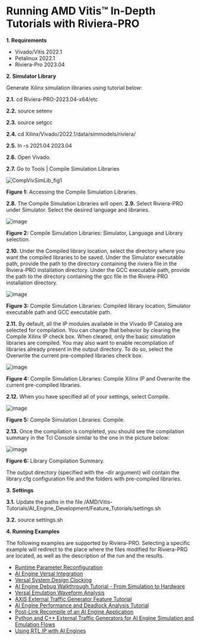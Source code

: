 # Running AMD Vitis™ In-Depth Tutorials with Riviera-PRO

**1. Requirements**
   - Vivado/Vitis 2022.1
   - Petalinux 2022.1
   - Riviera-Pro 2023.04

**2. Simulator Library**
   
   Generate Xilinx simulation libraries using tutorial below:
   
   **2.1.** cd Riviera-PRO-2023.04-x64/etc
   
   **2.2.** source setenv
   
   **2.3.** source setgcc
   
   **2.4.** cd Xilinx/Vivado/2022.1/data/simmodels/riviera/
   
   **2.5.** ln -s 2021.04 2023.04
   
   **2.6.** Open Vivado.
   
   **2.7.** Go to Tools | Compile Simulation Libraries
 
  ![CompVivSimLib_fig1](https://github.com/maciejpasierbek/Riviera-PRO/assets/38097741/b920c5d1-b591-4db7-9441-be2bebc4e553)
  
  **Figure 1:** Accessing the Compile Simulation Libraries.
  
   **2.8.** The Compile Simulation Libraries will open.
   **2.9.** Select Riviera-PRO under Simulator. Select the desired language and libraries.
   
  ![image](https://github.com/maciejpasierbek/Riviera-PRO/assets/38097741/9a57cea3-abb5-44f2-b05b-1deb8abb721d)
  
  **Figure 2:** Compile Simulation Libraries: Simulator, Language and Library selection. 
  
  **2.10.** Under the Compiled library location, select the directory where you want the compiled libraries to be saved. Under the Simulator executable path, provide the path to the directory containing the riviera file in the Riviera-PRO installation directory. Under the GCC executable path, provide the path to the directory containing the gcc file in the Riviera-PRO installation directory.
  
  ![image](https://github.com/maciejpasierbek/Riviera-PRO/assets/38097741/95f74d99-1efa-4635-bf9d-66ca63e65d3c)
  
  **Figure 3:** Compile Simulation Libraries: Compiled library location, Simulator executable path and GCC executable path.
  
  **2.11.** By default, all the IP modules available in the Vivado IP Catalog are selected for compilation. You can change that behavior by clearing the Compile Xilinx IP check box. When cleared, only the basic simulation libraries are compiled. You may also want to enable recompilation of libraries already present in the output directory. To do so, select the Overwrite the current pre-compiled libraries check box.
  
  ![image](https://github.com/maciejpasierbek/Riviera-PRO/assets/38097741/1ae687b1-48b2-4390-ba25-8dec3d47f0d8)

  **Figure 4:** Compile Simulation Libraries: Compile Xilinx IP and Overwrite the current pre-compiled libraries. 
  
  **2.12.** When you have specified all of your settings, select Compile.
  
  ![image](https://github.com/maciejpasierbek/Riviera-PRO/assets/38097741/601f2e07-a089-4eb4-a592-fc4b7a76fdf0)

  **Figure 5:** Compile Simulation Libraries: Compile.
  
  **2.13.** Once the compilation is completed, you should see the compilation summary in the Tcl Console similar to the one in the picture below:
  
  ![image](https://github.com/maciejpasierbek/Riviera-PRO/assets/38097741/d1e17fdb-73ad-467f-ba50-47e3b5ebd9f6)

  **Figure 6:** Library Compilation Summary.

  The output directory (specified with the -dir argument) will contain the library.cfg configuration file and the folders with pre-compiled libraries.
  
**3. Settings**
   
   **3.1.** Update the paths in the file /AMD/Vitis-Tutorials/AI_Engine_Development/Feature_Tutorials/settings.sh
   
   **3.2.** source settings.sh

**4. Running Examples**
   
   The following examples are supported by Riviera-PRO. Selecting a specific example will redirect to the place where the files modified for Riviera-PRO are located, as well as the description of the run and the results.
   - [Runtime Parameter Reconfiguration](https://github.com/maciejpasierbek/Riviera-PRO/tree/main/AMD/Vitis-Tutorials/AI_Engine_Development/Feature_Tutorials/03-rtp-reconfiguration)
   - [AI Engine Versal Integration](https://github.com/maciejpasierbek/Riviera-PRO/tree/main/AMD/Vitis-Tutorials/AI_Engine_Development/Feature_Tutorials/05-AI-engine-versal-integration)
   - [Versal System Design Clocking](https://github.com/maciejpasierbek/Riviera-PRO/tree/main/AMD/Vitis-Tutorials/AI_Engine_Development/Feature_Tutorials/06-versal-system-design-clocking-tutorial)
   - [AI Engine Debug Walkthrough Tutorial - From Simulation to Hardware](https://github.com/maciejpasierbek/Riviera-PRO/tree/main/AMD/Vitis-Tutorials/AI_Engine_Development/Feature_Tutorials/09-debug-walkthrough)
   - [Versal Emulation Waveform Analysis](https://github.com/maciejpasierbek/Riviera-PRO/tree/main/AMD/Vitis-Tutorials/AI_Engine_Development/Feature_Tutorials/11-ai-engine-emulation-waveform-analysis)
   - [AXIS External Traffic Generator Feature Tutorial](https://github.com/maciejpasierbek/Riviera-PRO/tree/main/AMD/Vitis-Tutorials/AI_Engine_Development/Feature_Tutorials/12-axis-traffic-generator)
   - [AI Engine Performance and Deadlock Analysis Tutorial](https://github.com/maciejpasierbek/Riviera-PRO/tree/main/AMD/Vitis-Tutorials/AI_Engine_Development/Feature_Tutorials/13-aie-performance-analysis)
   - [Post-Link Recompile of an AI Engine Application](https://github.com/maciejpasierbek/Riviera-PRO/tree/main/AMD/Vitis-Tutorials/AI_Engine_Development/Feature_Tutorials/15-post-link-recompile)
   - [Python and C++ External Traffic Generators for AI Engine Simulation and Emulation Flows](https://github.com/maciejpasierbek/Riviera-PRO/tree/main/AMD/Vitis-Tutorials/AI_Engine_Development/Feature_Tutorials/16-external-traffic-generator-aie)
   - [Using RTL IP with AI Engines](https://github.com/maciejpasierbek/Riviera-PRO/tree/main/AMD/Vitis-Tutorials/AI_Engine_Development/Feature_Tutorials/17-RTL-IP-with-AIE-Engines)


     
